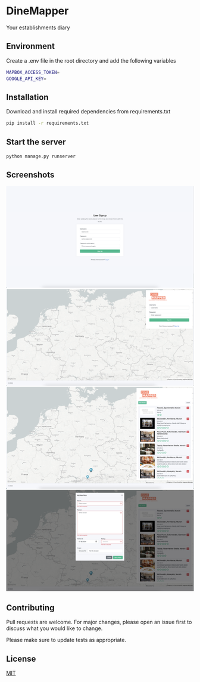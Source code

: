 # DineMapper

Your establishments diary

## Environment

Create a .env file in the root directory and add the following variables

```bash
MAPBOX_ACCESS_TOKEN=
GOOGLE_API_KEY=
```

## Installation

Download and install required dependencies from requirements.txt

```bash
pip install -r requirements.txt
```

## Start the server

```bash
python manage.py runserver
```

## Screenshots


![Signup Screen](screenshots/Screenshot%202024-06-07%20at%2014.28.19.png)
![Login Screen](screenshots/Screenshot%202024-06-07%20at%2013.05.29.png)
![Main Screen](screenshots/Screenshot%202024-06-07%20at%2015.43.25.png)
![Add new Place Screen](screenshots/Screenshot%202024-06-07%20at%2014.44.09.png)


## Contributing
Pull requests are welcome. For major changes, please open an issue first to discuss what you would like to change.

Please make sure to update tests as appropriate.

## License
[MIT](https://choosealicense.com/licenses/mit/)